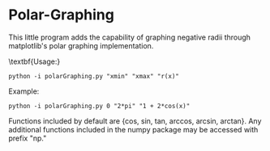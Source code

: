 # Polar-Graphing

This little program adds the capability of graphing negative radii through matplotlib's polar graphing implementation.

\textbf{Usage:}
```
python -i polarGraphing.py "xmin" "xmax" "r(x)"
```

Example:
```
python -i polarGraphing.py 0 "2*pi" "1 + 2*cos(x)"
```

Functions included by default are {cos, sin, tan, arccos, arcsin, arctan}. Any additional functions included in the numpy package may be accessed with prefix "np."
